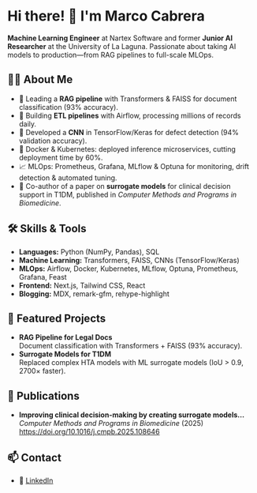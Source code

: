 # Hi there! 👋 I'm Marco Cabrera

**Machine Learning Engineer** at Nartex Software and former **Junior AI Researcher** at the University of La Laguna. Passionate about taking AI models to production—from RAG pipelines to full-scale MLOps.

## 👨‍💻 About Me
- 🌟 Leading a **RAG pipeline** with Transformers & FAISS for document classification (93% accuracy).  
- 🚀 Building **ETL pipelines** with Airflow, processing millions of records daily.  
- 🤖 Developed a **CNN** in TensorFlow/Keras for defect detection (94% validation accuracy).  
- 🐳 Docker & Kubernetes: deployed inference microservices, cutting deployment time by 60%.  
- 📈 MLOps: Prometheus, Grafana, MLflow & Optuna for monitoring, drift detection & automated tuning.  
- 🧪 Co-author of a paper on **surrogate models** for clinical decision support in T1DM, published in *Computer Methods and Programs in Biomedicine*.

## 🛠️ Skills & Tools
- **Languages:** Python (NumPy, Pandas), SQL  
- **Machine Learning:** Transformers, FAISS, CNNs (TensorFlow/Keras)  
- **MLOps:** Airflow, Docker, Kubernetes, MLflow, Optuna, Prometheus, Grafana, Feast  
- **Frontend:** Next.js, Tailwind CSS, React  
- **Blogging:** MDX, remark-gfm, rehype-highlight  

## 📂 Featured Projects
- **RAG Pipeline for Legal Docs**  
  Document classification with Transformers + FAISS (93% accuracy).  
- **Surrogate Models for T1DM**  
  Replaced complex HTA models with ML surrogate models (IoU > 0.9, 2700× faster).

## 📄 Publications
- **Improving clinical decision-making by creating surrogate models…**  
  *Computer Methods and Programs in Biomedicine* (2025)  
  https://doi.org/10.1016/j.cmpb.2025.108646

## 📫 Contact
- 💼 [LinkedIn](https://www.linkedin.com/in/marcocabrerahdez/)
